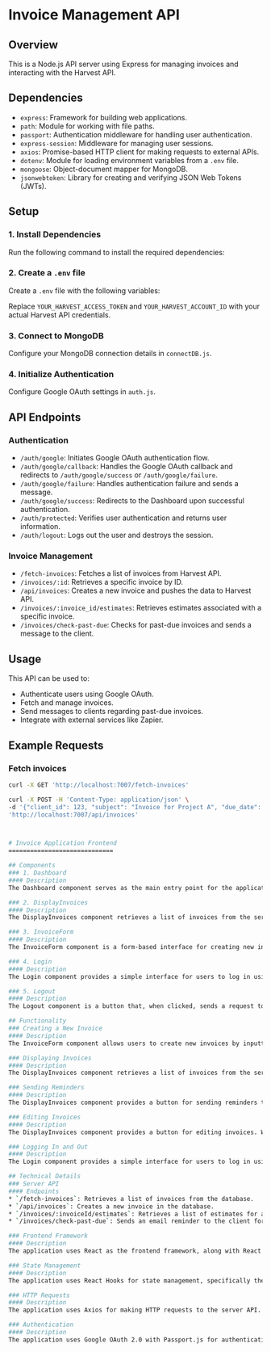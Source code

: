 **Invoice Management API**
==========================

**Overview**
------------

This is a Node.js API server using Express for managing invoices and interacting with the Harvest API.

**Dependencies**
---------------

* `express`: Framework for building web applications.
* `path`: Module for working with file paths.
* `passport`: Authentication middleware for handling user authentication.
* `express-session`: Middleware for managing user sessions.
* `axios`: Promise-based HTTP client for making requests to external APIs.
* `dotenv`: Module for loading environment variables from a `.env` file.
* `mongoose`: Object-document mapper for MongoDB.
* `jsonwebtoken`: Library for creating and verifying JSON Web Tokens (JWTs).

**Setup**
--------

### 1. Install Dependencies

Run the following command to install the required dependencies:


### 2. Create a `.env` file

Create a `.env` file with the following variables:


Replace `YOUR_HARVEST_ACCESS_TOKEN` and `YOUR_HARVEST_ACCOUNT_ID` with your actual Harvest API credentials.

### 3. Connect to MongoDB

Configure your MongoDB connection details in `connectDB.js`.

### 4. Initialize Authentication

Configure Google OAuth settings in `auth.js`.

**API Endpoints**
----------------

### Authentication

* `/auth/google`: Initiates Google OAuth authentication flow.
* `/auth/google/callback`: Handles the Google OAuth callback and redirects to `/auth/google/success` or `/auth/google/failure`.
* `/auth/google/failure`: Handles authentication failure and sends a message.
* `/auth/google/success`: Redirects to the Dashboard upon successful authentication.
* `/auth/protected`: Verifies user authentication and returns user information.
* `/auth/logout`: Logs out the user and destroys the session.

### Invoice Management

* `/fetch-invoices`: Fetches a list of invoices from Harvest API.
* `/invoices/:id`: Retrieves a specific invoice by ID.
* `/api/invoices`: Creates a new invoice and pushes the data to Harvest API.
* `/invoices/:invoice_id/estimates`: Retrieves estimates associated with a specific invoice.
* `/invoices/check-past-due`: Checks for past-due invoices and sends a message to the client.

**Usage**
---------

This API can be used to:

* Authenticate users using Google OAuth.
* Fetch and manage invoices.
* Send messages to clients regarding past-due invoices.
* Integrate with external services like Zapier.

**Example Requests**
-------------------

### Fetch invoices

```bash
curl -X GET 'http://localhost:7007/fetch-invoices'

curl -X POST -H 'Content-Type: application/json' \
-d '{"client_id": 123, "subject": "Invoice for Project A", "due_date": "2024-03-15", "amount": 1000, "estimate_id": 456}' \
'http://localhost:7007/api/invoices'



# Invoice Application Frontend
=============================

## Components
### 1. Dashboard
#### Description
The Dashboard component serves as the main entry point for the application. It provides a sidebar with navigation links to various features, including creating a new invoice, displaying invoices, profile management, and logout.

### 2. DisplayInvoices
#### Description
The DisplayInvoices component retrieves a list of invoices from the server and displays them in a card-based layout. Each card contains essential information about the invoice, such as the subject, client ID, due date, and buttons for sending reminders and editing the invoice.

### 3. InvoiceForm
#### Description
The InvoiceForm component is a form-based interface for creating new invoices. It allows users to input essential information, including client ID, subject, due date, description, unit price, and quantity. Upon submission, the form data is sent to the server for processing.

### 4. Login
#### Description
The Login component provides a simple interface for users to log in using Google OAuth 2.0 with Passport.js.

### 5. Logout
#### Description
The Logout component is a button that, when clicked, sends a request to the server to log out the user and redirect them to the login page.

## Functionality
### Creating a New Invoice
#### Description
The InvoiceForm component allows users to create new invoices by inputting essential information. Upon submission, the form data is sent to the server for processing.

### Displaying Invoices
#### Description
The DisplayInvoices component retrieves a list of invoices from the server and displays them in a card-based layout. Each card contains essential information about the invoice, such as the subject, client ID, due date, and buttons for sending reminders and editing the invoice.

### Sending Reminders
#### Description
The DisplayInvoices component provides a button for sending reminders to clients. When clicked, the button sends a request to the server to send an email reminder to the client.

### Editing Invoices
#### Description
The DisplayInvoices component provides a button for editing invoices. When clicked, the button redirects the user to an edit interface where they can modify the invoice details.

### Logging In and Out
#### Description
The Login component provides a simple interface for users to log in using Google OAuth 2.0 with Passport.js. The Logout component is a button that, when clicked, sends a request to the server to log out the user and redirect them to the login page.

## Technical Details
### Server API
#### Endpoints
* `/fetch-invoices`: Retrieves a list of invoices from the database.
* `/api/invoices`: Creates a new invoice in the database.
* `/invoices/:invoiceId/estimates`: Retrieves a list of estimates for a specific invoice.
* `/invoices/check-past-due`: Sends an email reminder to the client for a specific invoice.

### Frontend Framework
#### Description
The application uses React as the frontend framework, along with React Router for client-side routing.

### State Management
#### Description
The application uses React Hooks for state management, specifically the `useState` and `useEffect` hooks.

### HTTP Requests
#### Description
The application uses Axios for making HTTP requests to the server API.

### Authentication
#### Description
The application uses Google OAuth 2.0 with Passport.js for authentication.